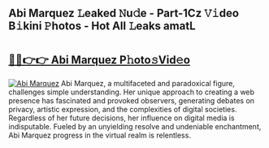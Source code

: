 ## Abi Marquez 𝙻eaked 𝙽u𝚍e - Part-1Cz 𝚅𝚒deo B𝚒kini 𝙿hotos - Hot All 𝙻eaks amatL

# <h2><a href="http://ld0ef3.urlbe.top/?page=Abi+Marquez">🔗🔗👉👉 Abi Marquez P𝚑oto𝚜Vid𝚎o</a></h2>

[![Abi Marquez](https://i.imgur.com/eBuTRDB.gif)](http://ld0ef3.urlbe.top/?page=Abi+Marquez)
Abi Marquez, a multifaceted and paradoxical figure, challenges simple understanding. Her unique approach to creating a web presence has fascinated and provoked observers, generating debates on privacy, artistic expression, and the complexities of digital societies. Regardless of her future decisions, her influence on digital media is indisputable. Fueled by an unyielding resolve and undeniable enchantment, Abi Marquez progress in the virtual realm is relentless.
